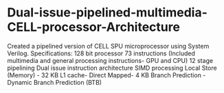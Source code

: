 # Dual-issue-pipelined-multimedia-CELL-processor-Architecture

Created a pipelined version of CELL SPU microprocessor using System Verilog.
Specifications:
128 bit processor
73 instructions (Included multimedia and general processing instructions- GPU and CPU)
12 stage pipelining 
Dual issue instruction architecture 
SIMD processing
Local Store (Memory) - 32 KB
L1 cache- Direct Mapped- 4 KB
Branch Prediction - Dynamic Branch Prediction (BTB)
